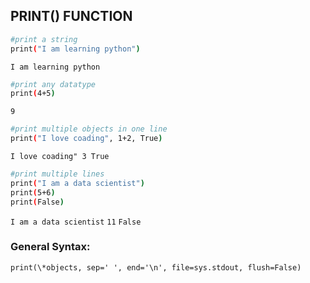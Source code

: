 ## **PRINT() FUNCTION**

```bash
#print a string
print("I am learning python")
```
`I am learning python`

```bash
#print any datatype
print(4+5)
```
`9`

```bash
#print multiple objects in one line
print("I love coading", 1+2, True)
```
`I love coading" 3 True`

```bash
#print multiple lines
print("I am a data scientist")
print(5+6)
print(False)
```
`I am a data scientist`
`11`
`False`

### General Syntax:
`print(\*objects, sep=' ', end='\n', file=sys.stdout, flush=False)`

```bash

```

```bash
```

```bash
```

```bash
```

```bash
```

```bash
```
